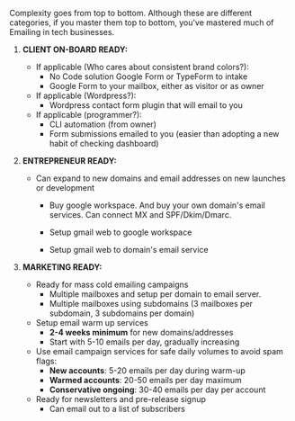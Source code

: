 
Complexity goes from top to bottom. Although these are different categories, if you master them top to bottom, you've mastered much of Emailing in tech businesses.

1. **CLIENT ON-BOARD READY:**
	- If applicable (Who cares about consistent brand colors?): 
		- No Code solution Google Form or TypeForm to intake
		- Google Form to your mailbox, either as visitor or as owner
	- If applicable (Wordpress?): 
		- Wordpress contact form plugin that will email to you
	- If applicable (programmer?):
		- CLI automation (from owner)
		- Form submissions emailed to you (easier than adopting a new habit of checking dashboard)

2. **ENTREPRENEUR READY:**
	- Can expand to new domains and email addresses on new launches or development
		- Buy google workspace. And buy your own domain's email services. Can connect MX and SPF/Dkim/Dmarc.
		
		- Setup gmail web to google workspace
		- Setup gmail web to domain's email service

3. **MARKETING READY:**
	- Ready for mass cold emailing campaigns
		- Multiple mailboxes and setup per domain to email server.
		- Multiple mailboxes using subdomains (3 mailboxes per subdomain, 3 subdomains per domain)
	- Setup email warm up services
		- **2-4 weeks minimum** for new domains/addresses
		- Start with 5-10 emails per day, gradually increasing
	- Use email campaign services for safe daily volumes to avoid spam flags:
		- **New accounts**: 5-20 emails per day during warm-up
		- **Warmed accounts**: 20-50 emails per day maximum
		- **Conservative ongoing**: 30-40 emails per day per account
	- Ready for newsletters and pre-release signup
		- Can email out to a list of subscribers